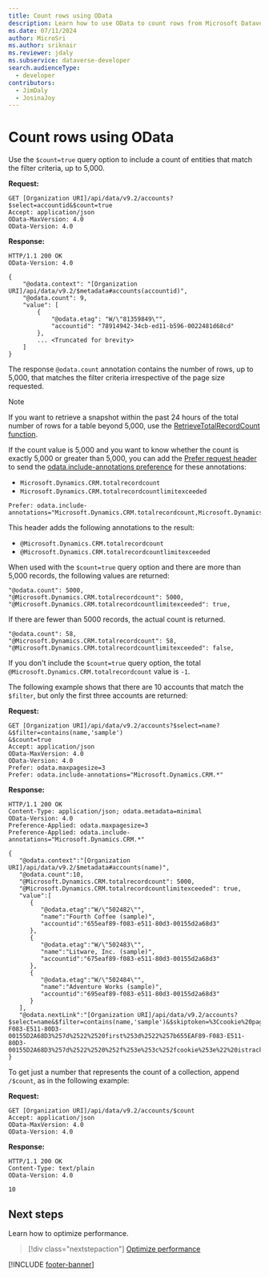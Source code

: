 ```yaml
---
title: Count rows using OData
description: Learn how to use OData to count rows from Microsoft Dataverse tables using Dataverse Web API.
ms.date: 07/11/2024
author: MicroSri
ms.author: sriknair
ms.reviewer: jdaly
ms.subservice: dataverse-developer
search.audienceType: 
  - developer
contributors: 
  - JimDaly
  - JosinaJoy
---
```

# Count rows using OData

Use the `$count=true` query option to include a count of entities that match the filter criteria, up to 5,000.  

**Request:**

```http
GET [Organization URI]/api/data/v9.2/accounts?$select=accountid&$count=true
Accept: application/json
OData-MaxVersion: 4.0
OData-Version: 4.0
```

**Response:**

```http
HTTP/1.1 200 OK
OData-Version: 4.0

{
    "@odata.context": "[Organization URI]/api/data/v9.2/$metadata#accounts(accountid)",
    "@odata.count": 9,
    "value": [
        {
            "@odata.etag": "W/\"81359849\"",
            "accountid": "78914942-34cb-ed11-b596-0022481d68cd"
        },
        ... <Truncated for brevity>
    ]
}
```

The response `@odata.count` annotation contains the number of rows, up to 5,000, that matches the filter criteria irrespective of the page size requested.
  
> [!NOTE]
> If you want to retrieve a snapshot within the past 24 hours of the total number of rows for a table beyond 5,000, use the [RetrieveTotalRecordCount function](xref:Microsoft.Dynamics.CRM.RetrieveTotalRecordCount). 
  

If the count value is 5,000 and you want to know whether the count is exactly 5,000 or greater than 5,000, you can add the [Prefer request header](https://www.rfc-editor.org/rfc/rfc7240) to send the [odata.include-annotations preference](http://docs.oasis-open.org/odata/odata/v4.0/os/part1-protocol/odata-v4.0-os-part1-protocol.html#_Toc372793628) for these annotations:

 - `Microsoft.Dynamics.CRM.totalrecordcount`
 - `Microsoft.Dynamics.CRM.totalrecordcountlimitexceeded`

```
Prefer: odata.include-annotations="Microsoft.Dynamics.CRM.totalrecordcount,Microsoft.Dynamics.CRM.totalrecordcountlimitexceeded"
```

This header adds the following annotations to the result:

- `@Microsoft.Dynamics.CRM.totalrecordcount`
- `@Microsoft.Dynamics.CRM.totalrecordcountlimitexceeded`


When used with the `$count=true` query option and there are more than 5,000 records, the following values are returned:

```
"@odata.count": 5000,
"@Microsoft.Dynamics.CRM.totalrecordcount": 5000,
"@Microsoft.Dynamics.CRM.totalrecordcountlimitexceeded": true,
```

If there are fewer than 5000 records, the actual count is returned.

```
"@odata.count": 58,
"@Microsoft.Dynamics.CRM.totalrecordcount": 58,
"@Microsoft.Dynamics.CRM.totalrecordcountlimitexceeded": false,
```

If you don't include the `$count=true` query option, the total `@Microsoft.Dynamics.CRM.totalrecordcount` value is `-1`.

The following example shows that there are 10 accounts that match the `$filter`, but only the first three accounts are returned:
  
 **Request:**

```http
GET [Organization URI]/api/data/v9.2/accounts?$select=name?
&$filter=contains(name,'sample')
&$count=true  
Accept: application/json  
OData-MaxVersion: 4.0  
OData-Version: 4.0  
Prefer: odata.maxpagesize=3
Prefer: odata.include-annotations="Microsoft.Dynamics.CRM.*"
```  
  
 **Response:** 
 
```http
HTTP/1.1 200 OK  
Content-Type: application/json; odata.metadata=minimal  
OData-Version: 4.0  
Preference-Applied: odata.maxpagesize=3
Preference-Applied: odata.include-annotations="Microsoft.Dynamics.CRM.*"
  
{  
   "@odata.context":"[Organization URI]/api/data/v9.2/$metadata#accounts(name)",
   "@odata.count":10,
   "@Microsoft.Dynamics.CRM.totalrecordcount": 5000,
   "@Microsoft.Dynamics.CRM.totalrecordcountlimitexceeded": true,
   "value":[  
      {  
         "@odata.etag":"W/\"502482\"",
         "name":"Fourth Coffee (sample)",
         "accountid":"655eaf89-f083-e511-80d3-00155d2a68d3"
      },
      {  
         "@odata.etag":"W/\"502483\"",
         "name":"Litware, Inc. (sample)",
         "accountid":"675eaf89-f083-e511-80d3-00155d2a68d3"
      },
      {  
         "@odata.etag":"W/\"502484\"",
         "name":"Adventure Works (sample)",
         "accountid":"695eaf89-f083-e511-80d3-00155d2a68d3"
      }
   ],
   "@odata.nextLink":"[Organization URI]/api/data/v9.2/accounts?$select=name&$filter=contains(name,'sample')&$skiptoken=%3Ccookie%20pagenumber=%222%22%20pagingcookie=%22%253ccookie%2520page%253d%25221%2522%253e%253caccountid%2520last%253d%2522%257b695EAF89-F083-E511-80D3-00155D2A68D3%257d%2522%2520first%253d%2522%257b655EAF89-F083-E511-80D3-00155D2A68D3%257d%2522%2520%252f%253e%253c%252fcookie%253e%22%20istracking=%22False%22%20/%3E"
}

```  
  
To get just a number that represents the count of a collection, append `/$count`, as in the following example:
  
 **Request:**  

```http
GET [Organization URI]/api/data/v9.2/accounts/$count  
Accept: application/json  
OData-MaxVersion: 4.0  
OData-Version: 4.0  
```  
  
 **Response:**

```http
HTTP/1.1 200 OK  
Content-Type: text/plain  
OData-Version: 4.0  
  
10  
```

## Next steps

Learn how to optimize performance.

> [!div class="nextstepaction"]
> [Optimize performance](optimize-performance.md)

[!INCLUDE [footer-banner](../../../../includes/footer-banner.md)]
